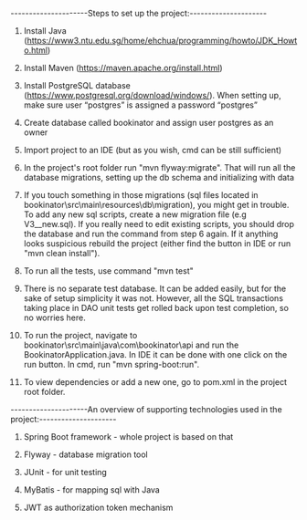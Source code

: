 ---------------------Steps to set up the project:---------------------


1) Install Java (https://www3.ntu.edu.sg/home/ehchua/programming/howto/JDK_Howto.html)

2) Install Maven (https://maven.apache.org/install.html)

3) Install PostgreSQL database (https://www.postgresql.org/download/windows/). When setting up, make sure user
   “postgres” is assigned a password “postgres”

4) Create database called bookinator and assign user postgres as an owner

5) Import project to an IDE (but as you wish, cmd can be still sufficient)

6) In the project's root folder run "mvn flyway:migrate".
   That will run all the database migrations, setting up the db schema and initializing with data

7) If you touch something in those migrations (sql files located in bookinator\src\main\resources\db\migration),
   you might get in trouble. To add any new sql scripts, create a new migration file (e.g V3__new.sql).
   If you really need to edit existing scripts, you should drop the database and run the command from step 6 again.
   If it anything looks suspicious rebuild the project (either find the button in IDE or run "mvn clean install").

7) To run all the tests, use command "mvn test"

8) There is no separate test database. It can be added easily, but for the sake of setup simplicity it was not.
   However, all the SQL transactions taking place in DAO unit tests get rolled back upon test completion,
   so no worries here.

9) To run the project, navigate to bookinator\src\main\java\com\bookinator\api and run the BookinatorApplication.java.
   In IDE it can be done with one click on the run button. In cmd, run "mvn spring-boot:run".

10) To view dependencies or add a new one, go to pom.xml in the project root folder.


---------------------An overview of supporting technologies used in the project:---------------------


1) Spring Boot framework - whole project is based on that

2) Flyway - database migration tool

3) JUnit - for unit testing

4) MyBatis - for mapping sql with Java

5) JWT as authorization token mechanism
